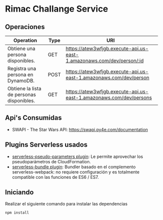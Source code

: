 # Rimac Challange Service

## Operaciones

| Operation | Type | URI |
| --------- | ---- | --- |
| Obtiene una persona  disponibles.| GET  | https://atew3wfjgb.execute-api.us-east-1.amazonaws.com/dev/person/:id |
| Registra una persona en DynamoDB. | POST  | https://atew3wfjgb.execute-api.us-east-1.amazonaws.com/dev/person |
| Obtiene la lista de personas disponibles. | GET  | https://atew3wfjgb.execute-api.us-east-1.amazonaws.com/dev/persons |

## Api's Consumidas

* SWAPI - The Star Wars API: https://swapi.py4e.com/documentation

## Plugins Serverless usados
* [serverless-pseudo-parameters plugin](https://www.npmjs.com/package/serverless-pseudo-parameters): 
Le permite aprovechar los pseudoparámetros de CloudFormation.
* [serverless-bundle plugin](https://www.npmjs.com/package/serverless-pseudo-parameters): Bundler basado en el complemento serverless-webpack: no requiere configuración y es totalmente compatible con las funciones de ES6 / ES7.

## Iniciando
Realizar el siguiente comando para instalar las dependencias

```
npm install
```

